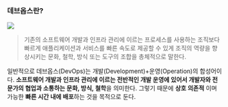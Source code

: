 ### 데브옵스란?

![](https://images.velog.io/images/finelinefe/post/4b55c861-bb7e-4f44-bd16-7718c3071dd2/Screenshot%202020-12-23%20at%200.36.06.png)

> 기존의 소프트웨어 개발과 인프라 관리에 이르는 프로세스를 사용하는 조직보다 빠르게 애플리케이션과 서비스를 빠른 속도로 제공할 수 있게 조직의 역량을 향상시키는 문화, 철학, 방식 또는 도구의 조합을 총체적으로 말한다.

일반적으로 데브옵스(DevOps)는 개발(Development)+운영(Operation)의 합성어이다. **소프트웨어 개발과 인프라 관리에 이르는 전반적인 개발 운영에 있어서 개발자와 전문가의 협업과 소통하는 문화, 방식, 철학**을 의미한다. 그렇기 때문에 **상호 의존적** 이며 가능한 **빠른 시간 내에 배포**하는 것을 목적으로 둔다.




<br />
